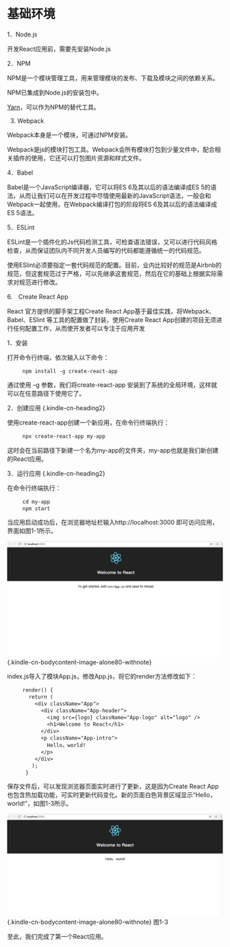 # 基础环境

1．Node.js

开发React应用前，需要先安装Node.js

2．NPM

NPM是一个模块管理工具，用来管理模块的发布、下载及模块之间的依赖关系。

NPM已集成到Node.js的安装包中。

[Yarn](https://yarnpkg.com)，可以作为NPM的替代工具。

3. Webpack

Webpack本身是一个模块，可通过NPM安装。

Webpack是js的模块打包工具。Webpack会所有模块打包到少量文件中，配合相关插件的使用，它还可以打包图片资源和样式文件。

4．Babel

Babel是一个JavaScript编译器，它可以将ES 6及其以后的语法编译成ES 5的语法，从而让我们可以在开发过程中尽情使用最新的JavaScript语法，一般会和Webpack一起使用，在Webpack编译打包的阶段将ES 6及其以后的语法编译成ES 5语法。

5．ESLint

ESLint是一个插件化的Js代码检测工具，可检查语法错误，又可以进行代码风格检查，从而保证团队内不同开发人员编写的代码都能遵循统一的代码规范。

使用ESlint必须要指定一套代码规范的配置。目前，业内比较好的规范是Airbnb的规范，但这套规范过于严格，可以先继承这套规范，然后在它的基础上根据实际需求对规范进行修改。

6.　Create React App

React 官方提供的脚手架工程Create React App基于最佳实践，将Webpack、Babel、ESlint 等工具的配置做了封装，使用Create React App创建的项目无须进行任何配置工作，从而使开发者可以专注于应用开发

1．安装 

打开命令行终端，依次输入以下命令：

```
     npm install -g create-react-app 
```

通过使用 –g 参数，我们将create-react-app
安装到了系统的全局环境，这样就可以在任意路径下使用它了。

2．创建应用 {.kindle-cn-heading2}

使用create-react-app创建一个新应用，在命令行终端执行：

```bash
     npx create-react-app my-app
```

这时会在当前路径下新建一个名为my-app的文件夹，my-app也就是我们新创建的React应用。

3．运行应用 {.kindle-cn-heading2}

在命令行终端执行：

```
     cd my-app 
     npm start
```

当应用启动成功后，在浏览器地址栏输入http://localhost:3000
即可访问应用，界面如图1-1所示。

![](assets/Image00005.jpg){.kindle-cn-bodycontent-image-alone80-withnote}




index.js导入了模块App.js，修改App.js，将它的render方法修改如下：

```
     render() {
       return (
         <div className="App">
           <div className="App-header">
             <img src={logo} className="App-logo" alt="logo" />
             <h1>Welcome to React</h1>
           </div>
           <p className="App-intro">
             Hello，world!
           </p>
         </div>
        );
      }
```

保存文件后，可以发现浏览器页面实时进行了更新，这是因为Create React
App也包含热加载功能，可实时更新代码变化。新的页面白色背景区域显示“Hello，world!”，如图1-3所示。

<div class="kindle-cn-bodycontent-div-alone100">

![](assets/Image00007.jpg){.kindle-cn-bodycontent-image-alone80-withnote}
图1-3

至此，我们完成了第一个React应用。